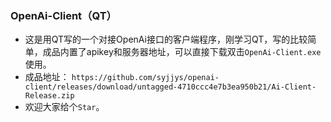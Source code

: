 ### OpenAi-Client（QT）

- 这是用QT写的一个对接OpenAi接口的客户端程序，刚学习QT，写的比较简单，成品内置了apikey和服务器地址，可以直接下载双击`OpenAi-Client.exe`使用。
- 成品地址： `https://github.com/syjjys/openai-client/releases/download/untagged-4710ccc4e7b3ea950b21/Ai-Client-Release.zip`
- 欢迎大家给个`Star`。